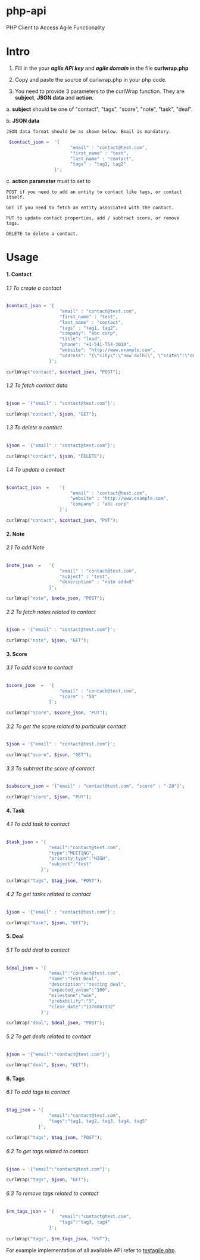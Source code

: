 php-api
=======

PHP Client to Access Agile Functionality

# Intro

1. Fill in the your ***agile API key*** and ***agile domain*** in the file **curlwrap.php**

2. Copy and paste the source of curlwrap.php in your php code.

3. You need to provide 3 parameters to the curlWrap function. They are **subject**, **JSON data** and **action**.

  a. **subject** should be one of "contact", "tags", "score", "note", "task", "deal".

  b. **JSON data**

	JSON data format should be as shown below. Email is mandatory.
	
```php
 $contact_json =  '{
    					"email" : "contact@test.com",
    					"first_name" : "test",
    					"last_name" : "contact",
    					"tags" : "tag1, tag2"
    			  }';
```
	
  c. **action parameter** must to set to

	POST if you need to add an entity to contact like tags, or contact itself.

	GET if you need to fetch an entity associated with the contact.
	
	PUT to update contact properties, add / subtract score, or remove tags.

	DELETE to delete a contact.

# Usage

#### 1. Contact

###### 1.1 To create a contact

```php
$contact_json = '{
    				"email" : "contact@test.com",
    				"first_name" : "test",
    				"last_name" : "contact",
    				"tags" : "tag1, tag2",
    				"company": "abc corp",
    				"title": "lead",
    				"phone": "+1-541-754-3010",
    				"website": "http://www.example.com",
    				"address": "{\"city\":\"new delhi\", \"state\":\"delhi\",\"country\":\"india\"}"
			 	}';

curlWrap("contact", $contact_json, "POST");
```
###### 1.2 To fetch contact data 

```php
$json = '{"email" : "contact@test.com"}';

curlWrap("contact", $json, "GET");
```
###### 1.3 To delete a contact 

```php
$json = '{"email" : "contact@test.com"}';

curlWrap("contact", $json, "DELETE");
```
###### 1.4 To update a contact

```php
$contact_json  =	'{
    					"email" : "contact@test.com",
    					"website" : "http://www.example.com",
    					"company" : "abc corp"
			 		}';

curlWrap("contact", $contact_json, "PUT");
```

#### 2. Note

###### 2.1 To add Note

```php
$note_json  =	'{
					"email" : "contact@test.com",
					"subject" : "test",
					"description" : "note added"
		 		}';

curlWrap("note", $note_json, "POST");
```
###### 2.2 To fetch notes related to contact

```php
$json = '{"email" : "contact@test.com"}';

curlWrap("note", $json, "GET");
```

#### 3. Score

###### 3.1 To add score to contact

```php
$score_json  =	'{
    				"email" : "contact@test.com",
    				"score" : "50"
		 		}';

curlWrap("score", $score_json, "PUT");
```
###### 3.2 To get the score related to particular contact

```php
$json = '{"email" : "contact@test.com"}';

curlWrap("score", $json, "GET");
```
###### 3.3 To subtract the score of contact 

```php
$subscore_json = '{"email" : "contact@test.com", "score" : "-20"}';

curlWrap("score", $json, "PUT");
```
#### 4. Task

###### 4.1 To add task to contact

```php
$task_json = '{		
				"email":"contact@test.com",
				"type":"MEETING",
				"priority_type":"HIGH",
				"subject":"test"
			 }';
				
curlWrap("tags", $tag_json, "POST");
```
###### 4.2 To get tasks related to contact

```php
$json = '{"email" : "contact@test.com"}';

curlWrap("task", $json, "GET");
```
#### 5. Deal

###### 5.1 To add deal to contact

```php
$deal_json = '{		
				"email":"contact@test.com",
				"name":"Test Deal",
				"description":"testing deal",
				"expected_value":"100",
				"milestone":"won",
				"probability":"5",
				"close_date":"1376047332"
	       	 }';

curlWrap("deal", $deal_json, "POST");
```

###### 5.2 To get deals related to contact

```php
$json = '{"email":"contact@test.com"}';

curlWrap("deal", $json, "GET");
```

#### 6. Tags

###### 6.1 To add tags to contact

```php
$tag_json = '{			
				"email":"contact@test.com",
				"tags":"tag1, tag2, tag3, tag4, tag5"
			}';
				
curlWrap("tags", $tag_json, "POST");
```
###### 6.2 To get tags related to contact

```php
$json = '{"email":"contact@test.com"}';

curlWrap("tags", $json, "GET");
```
###### 6.3 To remove tags related to contact

```php
$rm_tags_json = '{		
					"email":"contact@test.com",
					"tags":"tag3, tag4"
				}';
				
curlWrap("tags", $rm_tags_json, "PUT");
```
For example implementation of all available API refer to [testagile.php](https://github.com/agilecrm/php-api/blob/master/testagile.php).
